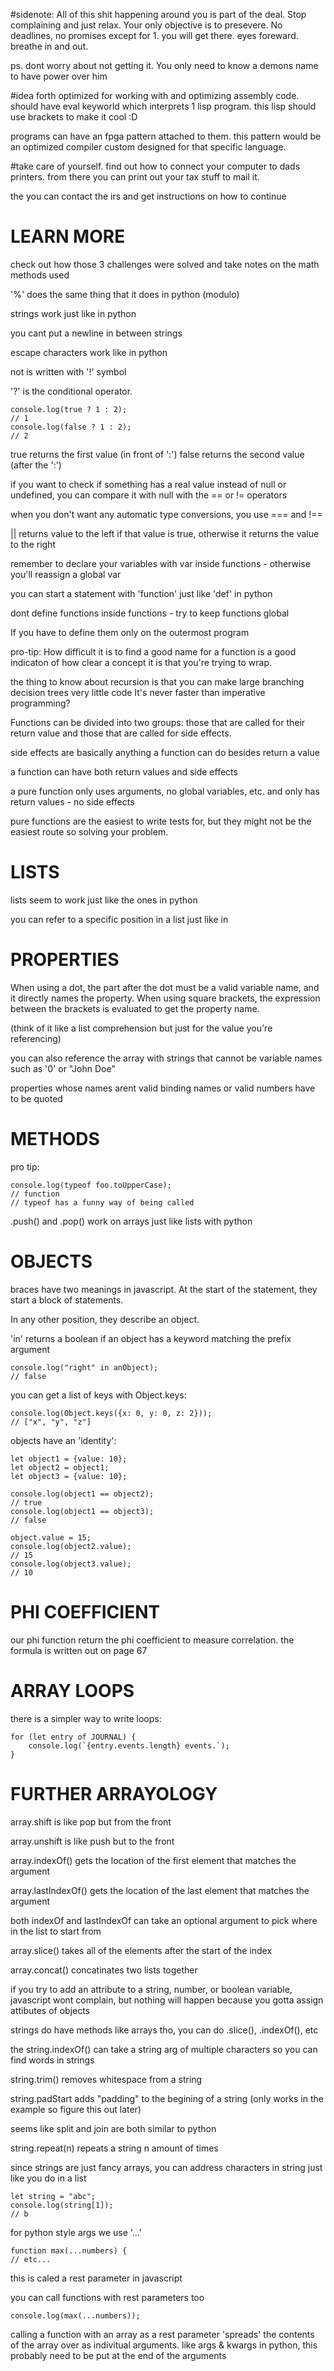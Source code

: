 #sidenote:
All of this shit happening around you is part of the deal. Stop complaining
and just relax. Your only objective is to presevere. No deadlines, no promises
except for 1. you will get there. eyes foreward.
breathe in and out.

ps. dont worry about not getting it. You only need to know a demons name to have
power over him

#idea
forth optimized for working with and optimizing assembly code.
should have eval keyworld which interprets 1 lisp program.
this lisp should use brackets to make it cool :D

programs can have an fpga pattern attached to them.
this pattern would be an optimized compiler custom designed
for that specific language.

#take care of yourself.
find out how to connect your computer to dads printers.
from there you can print out your tax stuff to mail it.

the you can contact the irs and get instructions on how to continue

LEARN MORE
==========

check out how those 3 challenges were solved and take notes on the math methods
used


'%' does the same thing that it does in python (modulo)

strings work just like in python

you cant put a newline in between strings

escape characters work like in python

not is written with '!' symbol

'?' is the conditional operator.

```
console.log(true ? 1 : 2);
// 1
console.log(false ? 1 : 2);
// 2
```
true returns the first value (in front of ':')
false returns the second value (after the ':')

if you want to check if something has a real value instead of null or undefined,
you can compare it with null with the == or != operators

when you don't want any automatic type conversions, you use === and !==

|| returns value to the left if that value is true, otherwise it returns the value
to the right

remember to declare your variables with var inside functions - otherwise you'll reassign a global var

you can start a statement with 'function' just like 'def' in python

dont define functions inside functions - try to keep functions global

If you have to define them only on the outermost program

pro-tip:
	How difficult it is to find a good name for a function is a good indicaton of how clear
	a concept it is that you're trying to wrap.


the thing to know about recursion is that you can make large branching decision trees very little code
It's never faster than imperative programming?

Functions can be divided into two groups: those that are called for their return value and those that are
called for side effects.

side effects are basically anything a function can do besides return a value

a function can have both return values and side effects

a pure function only uses arguments, no global variables, etc. and only has return values - no side effects

pure functions are the easiest to write tests for, but they might not be the easiest route so solving your
problem.


LISTS
=====

lists seem to work just like the ones in python

you can refer to a specific position in a list just like in

PROPERTIES
==========

When using a dot, the part after the dot must be a valid variable name,
and it directly names the property. When using square brackets, the
expression between the brackets is evaluated to get the property name.

(think of it like a list comprehension but just for the value you're
referencing)

you can also reference the array with strings that cannot be variable names
such as '0' or "John Doe"

properties whose names arent valid binding names or valid numbers have to be
quoted

METHODS
=======

pro tip:
```
console.log(typeof foo.toUpperCase);
// function
// typeof has a funny way of being called
```

.push() and .pop() work on arrays just like lists with python

OBJECTS
=======

braces have two meanings in javascript.
At the start of the statement, they start a block of statements.

In any other position, they describe an object.

'in' returns a boolean if an object has a keyword matching the prefix argument
```
console.log("right" in anObject);
// false
```

you can get a list of keys with Object.keys:
```
console.log(Object.keys({x: 0, y: 0, z: 2}));
// ["x", "y", "z"]
```
objects have an 'identity':
```
let object1 = {value: 10};
let object2 = object1;
let object3 = {value: 10};

console.log(object1 == object2);
// true
console.log(object1 == object3);
// false

object.value = 15;
console.log(object2.value);
// 15
console.log(object3.value);
// 10
```

PHI COEFFICIENT
===============

our phi function return the phi coefficient to measure correlation.
the formula is written out on page 67

ARRAY LOOPS
===========

there is a simpler way to write loops:
```
for (let entry of JOURNAL) {
	console.log(`{entry.events.length} events.`);
}
```

FURTHER ARRAYOLOGY
==================

array.shift is like pop but from the front

array.unshift is like push but to the front

array.indexOf() gets the location of the first element that matches the argument

array.lastIndexOf() gets the location of the last element that matches the argument

both indexOf and lastIndexOf can take an optional argument to pick where in the list to start from

array.slice() takes all of the elements after the start of the index

array.concat() concatinates two lists together

if you try to add an attribute to a string, number, or boolean variable, javascript wont complain,
but nothing will happen because you gotta assign attibutes of objects

strings do have methods like arrays tho, you can do .slice(), .indexOf(), etc

the string.indexOf() can take a string arg of multiple characters so you can find words in strings

string.trim() removes whitespace from a string

string.padStart adds "padding" to the begining of a string (only works in the example so
figure this out later)

seems like split and join are both similar to python

string.repeat(n) repeats a string n amount of times

since strings are just fancy arrays, you can address characters in string just like you do in a list
```
let string = "abc";
console.log(string[1]);
// b
```

for python style args we use '...'
```
function max(...numbers) {
// etc...
```
this is caled a rest parameter in javascript

you can call functions with rest parameters too

```
console.log(max(...numbers));
```

calling a function with an array as a rest parameter 'spreads' the contents of the array
over as indivitual arguments. like args & kwargs in python, this probably need to be put at the end
of the arguments
